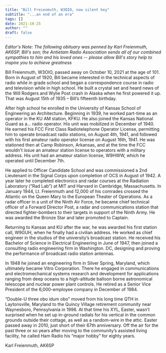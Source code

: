 ```yaml
---
title: "Bill Freienmuth, W3OIO, now silent key"
subtitle: "...an end of an era"
tags: []
date: 2021-10-25
author: ""
draft: false
---
```

*Editor's Note: The following obituary was penned by Karl Freienmuth, AK6SP, Bill's son; the Antietam Radio Association sends all of our combined sympathies to him and his loved ones -- please allow Bill's story help to inspire you to achieve greatness*  

Bill Freienmuth, W3OIO, passed away on October 10, 2021 at the age of 101.  Born in August of 1920, Bill became interested in the technical aspects of radio while in grade school and began a correspondence course in radio and television while in high school.  He built a crystal set and heard news of the Will Rodgers and Wylie Post crash in Alaska when he first powered it up.  That was August 15th of 1935 – Bill’s fifteenth birthday.  
<!--more--> 

After high school he enrolled in the University of Kansas School of Engineering an Architecture.  Beginning in 1939, he worked part-time as an operator in the KU AM station, KFKU.  He also joined the Kansas National Guard as a… radio operator.  His unit was mobilized in December of 1940.  He earned his FCC First Class Radiotelephone Operator License, permitting him to operate broadcast radio stations, on August 4th, 1941, and followed with his first amateur radio operator license on August 16th, 1941.  He was stationed then at Camp Robinson, Arkansas, and at the time the FCC wouldn’t issue an amateur station license to operators with a military address.  His unit had an amateur station license, W9HWW, which he operated until December 7th.  

He applied to Officer Candidate School and was commissioned a 2nd Lieutenant in the Signal Corps upon completion of OCS in August of 1942.  A year later he completed electronics and radar courses at the Radiation Laboratory (“Rad Lab”) at MIT and Harvard in Cambridge, Massachusetts.   In January 1944, Lt. Freienmuth and 12,000 of his comrades crossed the Atlantic on the Queen Mary to the European Theater of Operations.  As a radar officer in a unit of the Ninth Air Force, he became chief technical officer of a Forward Director Post, a radar and communications station that directed fighter-bombers to their targets in support of the Ninth Army.  He was awarded the Bronze Star and later promoted to Captain.  

Returning to Kansas and KU after the war, he was awarded his first station call, W9GUH, when he finally had a civilian address.  He worked as chief engineer in the studios of the university’s broadcast station.  He received his Bachelor of Science in Electrical Engineering in June of 1947, then joined a consulting radio engineering firm in Washington. DC, designing and proving the performance of broadcast radio station antennas.   

In 1948 he joined an engineering firm in Silver Spring, Maryland, which ultimately became Vitro Corporation.  There he engaged in communications and electromechanical systems research and development for applications ranging from deep oceans to a high-altitude balloon borne astronomical telescope and nuclear power plant controls.   He retired as a Senior Vice President of the 6,000-employee company in December of 1984.  

“Double-U three obo idum obo” moved from his long time QTH in Laytonsville, Maryland to the Quincy Village retirement community near Waynesboro, Pennsylvania in 1996.  At that time his XYL, Easter, wasn’t surprised when he set up in-ground radials for his vertical in the common grounds outside their cottage, as well as a random-wire in the attic.  Easter passed away in 2010, just short of their 67th anniversary.  Off the air for the past three or so years after moving to the community’s assisted living facility, he called Ham Radio his “major hobby” for eighty years. 

Karl Freienmuth, AK6SP
